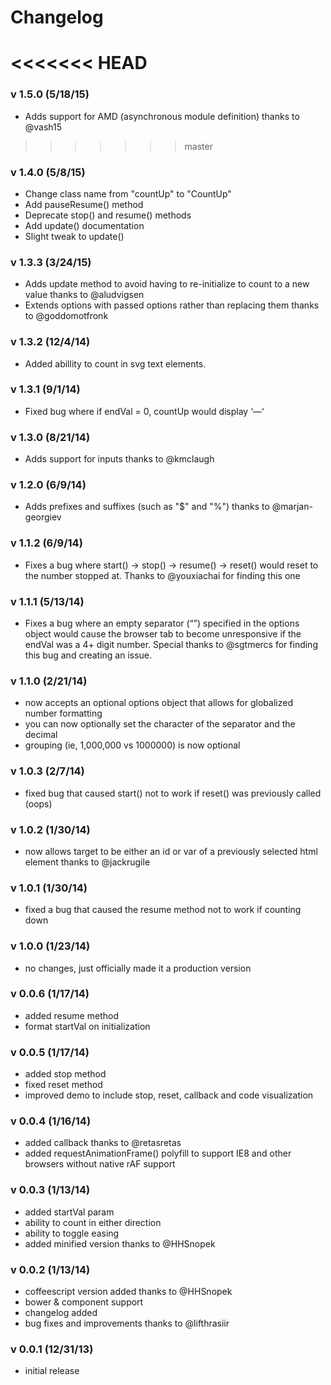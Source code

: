 # Changelog

<<<<<<< HEAD
=======
### v 1.5.0 (5/18/15)

- Adds support for AMD (asynchronous module definition) thanks to @vash15

>>>>>>> master
### v 1.4.0 (5/8/15)

- Change class name from "countUp" to "CountUp"
- Add pauseResume() method
- Deprecate stop() and resume() methods
- Add update() documentation
- Slight tweak to update() 

### v 1.3.3 (3/24/15)

- Adds update method to avoid having to re-initialize to count to a new value thanks to @aludvigsen
- Extends options with passed options rather than replacing them thanks to @goddomotfronk 

### v 1.3.2 (12/4/14)

- Added abillity to count in svg text elements. 

### v 1.3.1 (9/1/14)

- Fixed bug where if endVal = 0, countUp would display ‘—‘

### v 1.3.0 (8/21/14)

- Adds support for inputs thanks to @kmclaugh

### v 1.2.0 (6/9/14)

- Adds prefixes and suffixes (such as "$" and "%") thanks to @marjan-georgiev

### v 1.1.2 (6/9/14)

- Fixes a bug where start() -> stop() -> resume() -> reset() would reset to the number stopped at. Thanks to @youxiachai for finding this one

### v 1.1.1 (5/13/14)

- Fixes a bug where an empty separator (“”) specified in the options
object would cause the browser tab to become unresponsive if the endVal
was a 4+ digit number. Special thanks to @sgtmercs for finding this bug
and creating an issue.

### v 1.1.0 (2/21/14)

- now accepts an optional options object that allows for globalized number formatting
- you can now optionally set the character of the separator and the decimal
- grouping (ie, 1,000,000 vs 1000000) is now optional

### v 1.0.3 (2/7/14)

- fixed bug that caused start() not to work if reset() was previously called (oops)

### v 1.0.2 (1/30/14)

- now allows target to be either an id or var of a previously selected html element thanks to @jackrugile

### v 1.0.1 (1/30/14)

- fixed a bug that caused the resume method not to work if counting down

### v 1.0.0 (1/23/14)

- no changes, just officially made it a production version

### v 0.0.6 (1/17/14)

- added resume method
- format startVal on initialization

### v 0.0.5 (1/17/14)

- added stop method
- fixed reset method
- improved demo to include stop, reset, callback and code visualization

### v 0.0.4 (1/16/14)

- added callback thanks to @retasretas
- added requestAnimationFrame() polyfill to support IE8 and other browsers without native rAF support

### v 0.0.3 (1/13/14)

- added startVal param
- ability to count in either direction
- ability to toggle easing
- added minified version thanks to @HHSnopek

### v 0.0.2 (1/13/14)

- coffeescript version added thanks to @HHSnopek
- bower & component support
- changelog added
- bug fixes and improvements thanks to @lifthrasiir

### v 0.0.1 (12/31/13)

- initial release
